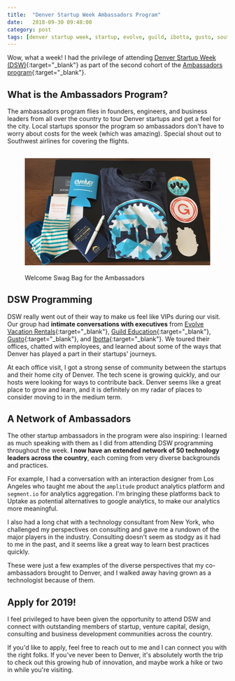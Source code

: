 ```yaml
---
title:  "Denver Startup Week Ambassadors Program"
date:   2018-09-30 09:48:00
category: post
tags: [denver startup week, startup, evolve, guild, ibotta, gusto, southwest, polsinelli, prologis, DSW, ambassadors, denver startup week ambassadors program]
---
```


Wow, what a week! I had the privilege of attending [Denver Startup Week (DSW)][dsw]{:target="_blank"} as part of the second cohort of the [Ambassadors program][ambassadors]{:target="_blank"}.

## What is the Ambassadors Program?

The ambassadors program flies in founders, engineers, and business leaders from all over the country to tour Denver startups and get a feel for the city. Local startups sponsor the program so ambassadors don't have to worry about costs for the week (which was amazing). Special shout out to Southwest airlines for covering the flights.

<figure>
  <img src="/assets/images/startup_week/startup-swag.jpg">
  <figcaption>Welcome Swag Bag for the Ambassadors</figcaption>
</figure>

## DSW Programming

DSW really went out of their way to make us feel like VIPs during our visit. Our  group had **intimate conversations with executives** from [Evolve Vacation Rentals][evolve]{:target="_blank"}, [Guild Education][guild]{:target="_blank"}, [Gusto][gusto]{:target="_blank"}, and [Ibotta][ibotta]{:target="_blank"}. We toured their offices, chatted with employees, and learned about some of the ways that Denver has played a part in their startups' journeys.

At each office visit, I got a strong sense of community between the startups and their home city of Denver. The tech scene is growing quickly, and our hosts were looking for ways to contribute back. Denver seems like a great place to grow and learn, and it is definitely on my radar of places to consider moving to in the medium term.

## A Network of Ambassadors

The other startup ambassadors in the program were also inspiring: I learned as much speaking with them as I did from attending DSW programming throughout the week. **I now have an extended network of 50 technology leaders across the country**, each coming from very diverse backgrounds and practices.

For example, I had a conversation with an interaction designer from Los Angeles who taught me about the `amplitude` product analytics platform and `segment.io` for analytics aggregation. I'm bringing these platforms back to Uptake as potential alternatives to google analytics, to make our analytics more meaningful.

I also had a long chat with a technology consultant from New York, who challenged my perspectives on consulting and gave me a rundown of the major players in the industry. Consulting doesn't seem as stodgy as it had to me in the past, and it seems like a great way to learn best practices quickly.

These were just a few examples of the diverse perspectives that my co-ambassadors brought to Denver, and I walked away having grown as a technologist because of them.

## Apply for 2019!

I feel privileged to have been given the opportunity to attend DSW and connect with outstanding members of startup, venture capital, design, consulting and business development communities across the country.

If you'd like to apply, feel free to reach out to me and I can connect you with the right folks. If you've never been to Denver, it's absolutely worth the trip to check out this growing hub of innovation, and maybe work a hike or two in while you're visiting.

[dsw]: https://www.denverstartupweek.org/
[ambassadors]: https://www.denverstartupweek.org/initiatives/ambassadors
[evolve]: https://evolvevacationrental.com/
[guild]: https://www.guildeducation.com/
[gusto]: https://gusto.com/
[ibotta]: https://ibotta.com/
